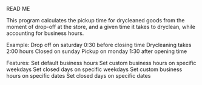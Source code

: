 READ ME

This program calculates the pickup time for drycleaned goods from the moment of drop-off at the store, and a given time it takes to dryclean, while accounting for business hours.

Example:
Drop off on saturday 0:30 before closing time
Drycleaning takes 2:00 hours
Closed on sunday
Pickup on monday 1:30 after opening time

Features:
Set default business hours
Set custom business hours on specific weekdays
Set closed days on specific weekdays
Set custom business hours on specific dates
Set closed days on specific dates
